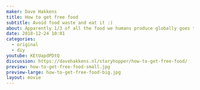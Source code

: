 ```yaml
---
maker: Dave Hakkens
title: How to get free food
subtitle: Avoid food waste and eat it :)
about: Apparently 1/3 of all the food we humans produce globally goes to waste (I always wonder how they measure this stuff globally, but i’m sure its a lot). Its not only the material that goes to waste, but also the energy that we put into it. We grew it, packed it, shipped it, stored it, etc. For instance all the packaging we produced that comes with it is useless if we humans don’t use it. Feels bad to just throw all of this food out… We wanted to do something more useful with it
date: 2018-12-24 10:01
categories:
  - original
  - diy
youtube: KEtUapdPDtQ
discussion: https://davehakkens.nl/storyhopper/how-to-get-free-food/
preview: how-to-get-free-food-small.jpg
preview-large: how-to-get-free-food-big.jpg
layout: movie
---
```

